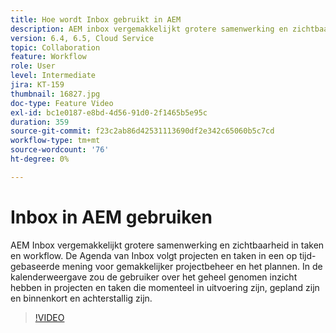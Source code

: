 ```yaml
---
title: Hoe wordt Inbox gebruikt in AEM
description: AEM inbox vergemakkelijkt grotere samenwerking en zichtbaarheid in taken en werkschema.
version: 6.4, 6.5, Cloud Service
topic: Collaboration
feature: Workflow
role: User
level: Intermediate
jira: KT-159
thumbnail: 16827.jpg
doc-type: Feature Video
exl-id: bc1e0187-e8bd-4d56-91d0-2f1465b5e95c
duration: 359
source-git-commit: f23c2ab86d42531113690df2e342c65060b5c7cd
workflow-type: tm+mt
source-wordcount: '76'
ht-degree: 0%

---
```


# Inbox in AEM gebruiken

AEM Inbox vergemakkelijkt grotere samenwerking en zichtbaarheid in taken en workflow. De Agenda van Inbox volgt projecten en taken in een op tijd-gebaseerde mening voor gemakkelijker projectbeheer en het plannen. In de kalenderweergave zou de gebruiker over het geheel genomen inzicht hebben in projecten en taken die momenteel in uitvoering zijn, gepland zijn en binnenkort en achterstallig zijn.

>[!VIDEO](https://video.tv.adobe.com/v/16827?quality=12&learn=on)
